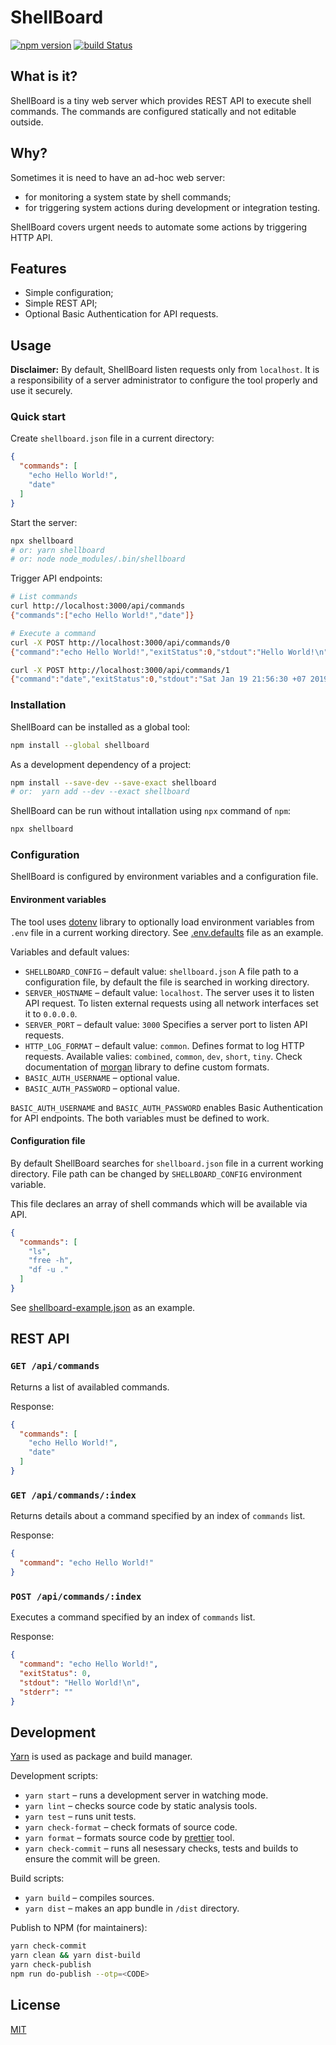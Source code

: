 # ShellBoard

[![npm version](https://badge.fury.io/js/shellboard.svg)](https://www.npmjs.com/shellboard)
[![build Status](https://travis-ci.org/mnasyrov/shellboard.svg?branch=master)](https://travis-ci.org/mnasyrov/shellboard)


## What is it?

ShellBoard is a tiny web server which provides REST API to execute shell commands. The commands are configured statically and not editable outside. 


## Why?

Sometimes it is need to have an ad-hoc web server:

* for monitoring a system state by shell commands;
* for triggering system actions during development or integration testing.

ShellBoard covers urgent needs to automate some actions by triggering HTTP API.


## Features

* Simple configuration;
* Simple REST API;
* Optional Basic Authentication for API requests.


## Usage

**Disclaimer:** By default, ShellBoard listen requests only from `localhost`. It is a responsibility of a server administrator to configure the tool properly and use it securely.

### Quick start

Create `shellboard.json` file in a current directory:

```json
{
  "commands": [
    "echo Hello World!",
    "date"
  ]
}
```

Start the server:

```bash
npx shellboard
# or: yarn shellboard
# or: node node_modules/.bin/shellboard
```

Trigger API endpoints:

```bash
# List commands
curl http://localhost:3000/api/commands
{"commands":["echo Hello World!","date"]}

# Execute a command
curl -X POST http://localhost:3000/api/commands/0
{"command":"echo Hello World!","exitStatus":0,"stdout":"Hello World!\n","stderr":""}

curl -X POST http://localhost:3000/api/commands/1
{"command":"date","exitStatus":0,"stdout":"Sat Jan 19 21:56:30 +07 2019\n","stderr":""}
```

### Installation

ShellBoard can be installed as a global tool:

```bash
npm install --global shellboard
```

As a development dependency of a project:

```bash
npm install --save-dev --save-exact shellboard
# or:  yarn add --dev --exact shellboard
```

ShellBoard can be run without intallation using `npx` command of `npm`:

```bash
npx shellboard
```

### Configuration

ShellBoard is configured by environment variables and a configuration file.

#### Environment variables

The tool uses [dotenv](https://www.npmjs.com/package/dotenv) library to optionally load environment variables from `.env` file in a current working directory. See [.env.defaults](.env.defaults) file as an example.

Variables and default values:

* `SHELLBOARD_CONFIG` – default value: `shellboard.json`
  A file path to a configuration file, by default the file is searched in working directory.
*  `SERVER_HOSTNAME` – default value: `localhost`.
  The server uses it to listen API request. To listen external requests using all network interfaces set it to `0.0.0.0`.
* `SERVER_PORT` – default value: `3000`
  Specifies a server port to listen API requests.
* `HTTP_LOG_FORMAT` – default value: `common`.
  Defines format to log HTTP requests. Available valies: `combined`, `common`, `dev`, `short`, `tiny`. Check documentation of [morgan](https://github.com/expressjs/morgan) library to define custom formats.
* `BASIC_AUTH_USERNAME` – optional value. 
* `BASIC_AUTH_PASSWORD` – optional value.

`BASIC_AUTH_USERNAME` and `BASIC_AUTH_PASSWORD` enables Basic Authentication for API endpoints. The both variables must be defined to work.

#### Configuration file

By default ShellBoard searches for `shellboard.json` file in a current working directory. File path can be changed by `SHELLBOARD_CONFIG` environment variable.

This file declares an array of shell commands which will be available via API.

```json
{
  "commands": [
    "ls",
    "free -h",
    "df -u ."
  ]
}
```

See [shellboard-example.json](shellboard-example.json) as an example.


## REST API

### `GET /api/commands`
Returns a list of availabled commands.

Response:
```json
{
  "commands": [
    "echo Hello World!",
    "date"
  ]
}
```

### `GET /api/commands/:index` 
Returns details about a command specified by an index of `commands` list.

Response:
```json
{
  "command": "echo Hello World!"
}
```

### `POST /api/commands/:index` 
Executes a command specified by an index of `commands` list.

Response:

```json
{
  "command": "echo Hello World!",
  "exitStatus": 0,
  "stdout": "Hello World!\n", 
  "stderr": ""
}
```


## Development

[Yarn](https://yarnpkg.com) is used as package and build manager.

Development scripts:
* `yarn start` – runs a development server in watching mode.
* `yarn lint` – checks source code by static analysis tools.
* `yarn test` – runs unit tests.
* `yarn check-format` – check formats of source code.
* `yarn format` – formats source code by [prettier](https://prettier.io/) tool.
* `yarn check-commit` – runs all nesessary checks, tests and builds to ensure the commit will be green.

Build scripts: 
* `yarn build` – compiles sources.
* `yarn dist` – makes an app bundle in `/dist` directory.

Publish to NPM (for maintainers):

```bash
yarn check-commit
yarn clean && yarn dist-build
yarn check-publish
npm run do-publish --otp=<CODE>
```

## License

[MIT](LICENSE)
